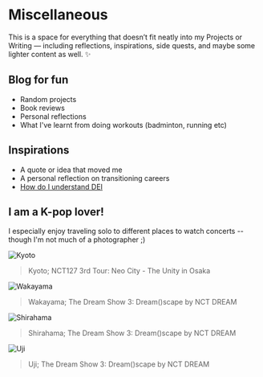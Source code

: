 
# Miscellaneous

This is a space for everything that doesn’t fit neatly into my Projects or Writing — including reflections, inspirations, side quests, and maybe some lighter content as well. ✨

## Blog for fun
- Random projects
- Book reviews
- Personal reflections
- What I've learnt from doing workouts (badminton, running etc)

## Inspirations
- A quote or idea that moved me
- A personal reflection on transitioning careers
- [How do I understand DEI](inspirations/DEI.md)
 
## I am a K-pop lover!
I especially enjoy traveling solo to different places to watch concerts -- though I'm not much of a photographer ;)

![Kyoto](images/Kyoto1.jpg)
> Kyoto; NCT127 3rd Tour: Neo City - The Unity in Osaka

![Wakayama](images/Wakayama.jpg)
> Wakayama; The Dream Show 3: Dream()scape by NCT DREAM

![Shirahama](images/Shirahama.jpg)
> Shirahama; The Dream Show 3: Dream()scape by NCT DREAM

![Uji](images/Uji.jpg)
> Uji; The Dream Show 3: Dream()scape by NCT DREAM
